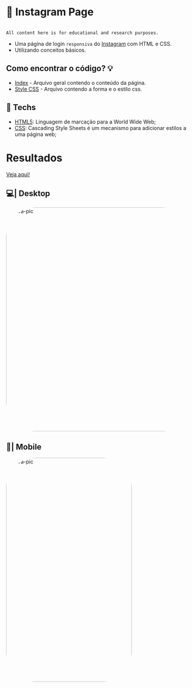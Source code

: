 # 📲 Instagram Page
                                                                        All content here is for educational and research purposes.
* Uma página de login `responsiva` do [Instagram](https://www.instagram.com/) com HTML e CSS.
* Utilizando conceitos básicos.


## Como encontrar o código? 💡

* [Index](https://github.com/yarxcat/instagram-clone/blob/main/index.html) - Arquivo geral contendo o conteúdo da página.
* [Style CSS](https://github.com/yarxcat/instagram-clone/blob/main/style.css) - Arquivo contendo a forma e o estilo css.

## 🔌 Techs

* [HTML5](https://www.w3.org/html/): Linguagem de marcação para a World Wide Web;
* [CSS](https://www.w3.org/Style/CSS/Overview.en.html): Cascading Style Sheets é um mecanismo para adicionar estilos a uma página web;

# Resultados
[Veja aqui! ](https://yarxcat.github.io/instagram-login/)
## 💻| Desktop
<div>
<img align="center" alt="Yara-pic" height="609" width="631" style="border-radius:80px;"
src="https://media.discordapp.net/attachments/605181989821087745/1096592255499915364/Captura_de_tela_2023-04-14_210534.png?width=631&height=609">
</div>

## 📱| Mobile
<div>
<img align="center" alt="Yara-pic" height="609" width="342" style="border-radius:80px;"
src="https://media.discordapp.net/attachments/605181989821087745/1096592255751565352/captura.png?width=342&height=609">
</div>
